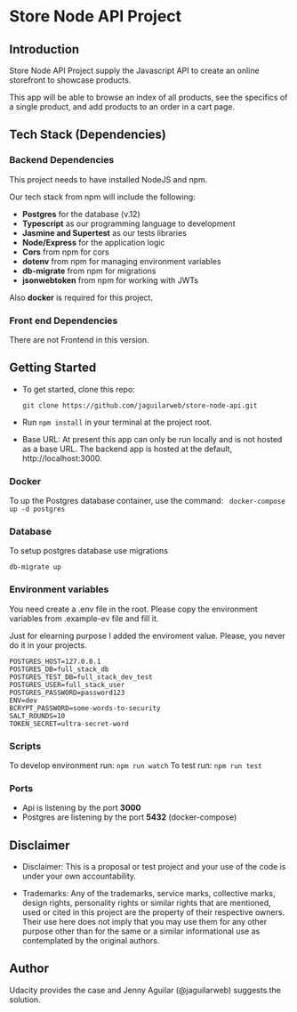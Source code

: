 # Store Node API Project

## Introduction

Store Node API Project supply the Javascript API to create an online storefront to showcase products.

This app will be able to browse an index of all products, see the specifics of a single product, and add products to an order in a cart page. 


## Tech Stack (Dependencies)

### Backend Dependencies

This project needs to have installed NodeJS and npm.

Our tech stack from npm will include the following:

- **Postgres** for the database (v.12)
- **Typescript** as our programming language to development
- **Jasmine and Supertest** as our tests libraries
- **Node/Express** for the application logic
- **Cors** from npm for cors
- **dotenv** from npm for managing environment variables
- **db-migrate** from npm for migrations
- **jsonwebtoken** from npm for working with JWTs

Also **docker** is required for this project.

### Front end Dependencies

There are not Frontend in this version.

## Getting Started

- To get started, clone this repo:

    ```git clone https://github.com/jaguilarweb/store-node-api.git```

- Run `npm install` in your terminal at the project root.

- Base URL: At present this app can only be run locally and is not hosted as a base URL. The backend app is hosted at the default, http://localhost:3000.

### Docker

To up the Postgres database container, use the command:
``` docker-compose up -d postgres```

### Database

To setup postgres database use migrations

```db-migrate up```

### Environment variables

You need create a .env file in the root. Please copy the environment variables from .example-ev file and fill it.

Just for elearning purpose I added the enviroment value.
Please, you never do it in your projects.

```
POSTGRES_HOST=127.0.0.1
POSTGRES_DB=full_stack_db
POSTGRES_TEST_DB=full_stack_dev_test
POSTGRES_USER=full_stack_user
POSTGRES_PASSWORD=password123
ENV=dev
BCRYPT_PASSWORD=some-words-to-security
SALT_ROUNDS=10
TOKEN_SECRET=ultra-secret-word
```

### Scripts
To develop environment run: ```npm run watch```
To test run: ```npm run test```

### Ports
- Api is listening by the port **3000**
- Postgres are listening by the port **5432** (docker-compose)


## Disclaimer
- Disclaimer: This is a proposal or test project and your use of the code is under your own accountability.

- Trademarks: Any of the trademarks, service marks, collective marks, design rights, personality rights or similar rights that are mentioned, used or cited in this project are the property of their respective owners. Their use here does not imply that you may use them for any other purpose other than for the same or a similar informational use as contemplated by the original authors.

## Author
 Udacity provides the case and Jenny Aguilar (@jaguilarweb) suggests the solution.